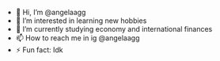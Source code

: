 - 👋 Hi, I’m @angelaagg
- 👀 I’m interested in learning new hobbies
- 🌱 I’m currently studying economy and international finances
- 📫 How to reach me in ig @angelaagg
- ⚡ Fun fact: Idk

<!---
angelaagg/angelaagg is a ✨ special ✨ repository because its `README.md` (this file) appears on your GitHub profile.
You can click the Preview link to take a look at your changes.
--->
